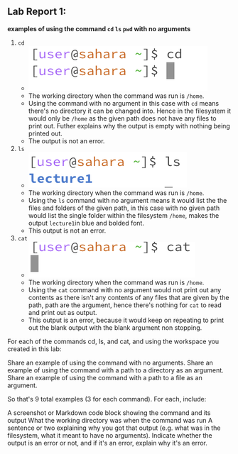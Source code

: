 Lab Report 1:
---
**examples of using the command `cd` `ls` `pwd` with no arguments**
1. `cd`
   * ![Image](cd.png)
   * The working directory when the command was run is `/home`.
   * Using the command with no argument in this case with `cd` means there's no directory it can be changed into. Hence in the filesystem it would only be `/home` as the given path does not have any files to print out. Futher explains why the output is empty with nothing being printed out.
   * The output is not an error.
2. `ls`
   * ![Image](ls.png)
   * The working directory when the command was run is `/home`.
   * Using the `ls` command with no argument means it would list the the files and folders of the given path, in this case with no given path would list the single folder within the filesystem `/home`, makes the output `lecture1`in blue and bolded font.
   * This output is not an error.
3. `cat`
   * ![Image](cat.png)
   * The working directory when the command was run is `/home`.
   * Using the `cat` command with no argument would not print out any contents as there isn't any contents of any files that are given by the path, path are the argument, hence there's nothing for `cat` to read and print out as output.
   * This output is an error, because it would keep on repeating to print out the blank output with the blank argument non stopping.
  





For each of the commands cd, ls, and cat, and using the workspace you created in this lab:

Share an example of using the command with no arguments.
Share an example of using the command with a path to a directory as an argument.
Share an example of using the command with a path to a file as an argument.

So that's 9 total examples (3 for each command). For each, include:

A screenshot or Markdown code block showing the command and its output
What the working directory was when the command was run
A sentence or two explaining why you got that output (e.g. what was in the filesystem, what it meant to have no arguments).
Indicate whether the output is an error or not, and if it's an error, explain why it's an error.
